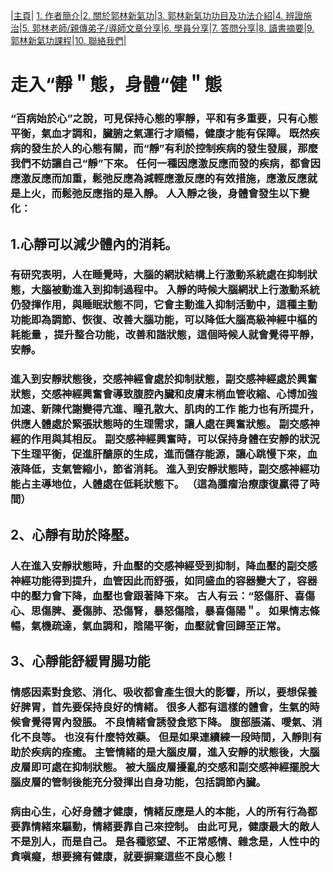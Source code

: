 |[主頁](/README.md)| [1. 作者簡介](/a10.md)|[2. 關於郭林新氣功](/a1.md)|[3. 郭林新氣功功目及功法介紹](/a2.md)|[4. 辨證施治](/a3.md)|[5. 郭林老師/親傳弟子/導師文章分享](/a5.md)|[6. 學員分享](/a6.md)|[7. 答問分享](/a7.md)|[8. 讀書摘要](/a4.md)|[9. 郭林新氣功課程](/郭林新氣功課程.md)|[10. 聯絡我們](/a9.md)|

# 走入“靜＂態，身體“健＂態

### “百病始於心”之說，可見保持心態的寧靜，平和有多重要，只有心態平衡，氣血才調和，臟腑之氣運行才順暢，健康才能有保障。 既然疾病的發生於人的心態有關，而“靜”有利於控制疾病的發生發展，那麼我們不妨讓自己“靜”下來。 任何一種因應激反應而發的疾病，都會因應激反應而加重，鬆弛反應為減輕應激反應的有效措施，應激反應就是上火，而鬆弛反應指的是入靜。 人入靜之後，身體會發生以下變化：

## 1.心靜可以減少體內的消耗。 
### 有研究表明，人在睡覺時，大腦的網狀結構上行激動系統處在抑制狀態，大腦被動進入到抑制過程中。 入靜的時候大腦網狀上行激動系統仍發揮作用，與睡眠狀態不同，它會主動進入抑制活動中，這種主動功能即為調節、恢復、改善大腦功能，可以降低大腦高級神經中樞的耗能量 ，提升整合功能，改善和諧狀態，這個時候人就會覺得平靜，安靜。

### 進入到安靜狀態後，交感神經會處於抑制狀態，副交感神經處於興奮狀態，交感神經興奮會導致腹腔內臟和皮膚末梢血管收縮、心博加強加速、新陳代謝變得亢進、瞳孔散大、肌肉的工作 能力也有所提升，供應人體處於緊張狀態時的生理需求，讓人處在興奮狀態。 副交感神經的作用與其相反。 副交感神經興奮時，可以保持身體在安靜的狀況下生理平衡，促進肝醣原的生成，進而儲存能源，讓心跳慢下來，血液降低，支氣管縮小，節省消耗。 進入到安靜狀態時，副交感神經功能占主導地位，人體處在低耗狀態下。  （這為腫瘤治療康復贏得了時間）

## 2、心靜有助於降壓。
### 人在進入安靜狀態時，升血壓的交感神經受到抑制，降血壓的副交感神經功能得到提升，血管因此而舒張，如同盛血的容器變大了，容器中的壓力會下降，血壓也會跟著降下來。 古人有云：“怒傷肝、喜傷心、思傷脾、憂傷肺、恐傷腎，暴怒傷陰，暴喜傷陽＂。 如果情志條暢，氣機疏達，氣血調和，陰陽平衡，血壓就會回歸至正常。

## 3、心靜能舒緩胃腸功能
### 情感因素對食慾、消化、吸收都會產生很大的影響，所以，要想保養好脾胃，首先要保持良好的情緒。 很多人都有這樣的體會，生氣的時候會覺得胃內發脹。 不良情緒會誘發食慾下降。 腹部脹滿、噯氣、消化不良等。 也沒有什麼特效藥。 但是如果連續練一段時間，入靜則有助於疾病的痊癒。 主管情緒的是大腦皮層，進入安靜的狀態後，大腦皮層即可處在抑制狀態。 被大腦皮層擾亂的交感和副交感神經擺脫大腦皮層的管制後能充分發揮出自身功能，包括調節內臟。

### 病由心生，心好身體才健康，情緒反應是人的本能，人的所有行為都要靠情緒來驅動，情緒要靠自己來控制。 由此可見，健康最大的敵人不是別人，而是自己。 是各種慾望、不正常感情、雜念是，人性中的貪嗔癡，想要擁有健康，就要摒棄這些不良心態！
